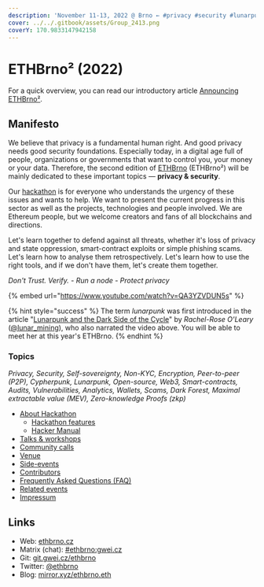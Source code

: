 ```yaml
---
description: 'November 11-13, 2022 @ Brno ← #privacy #security #lunarpunk hackathon'
cover: ../../.gitbook/assets/Group_2413.png
coverY: 170.9833147942158
---
```


# ETHBrno² (2022)

For a quick overview, you can read our introductory article [Announcing ETHBrno²](https://mirror.xyz/ethbrno.eth/6BH9cUVuD85hy5O0L5cOOOE7niSA9Yo5eWsXVzKOlO4).

## Manifesto

We believe that privacy is a fundamental human right. And good privacy needs good security foundations. Especially today, in a digital age full of people, organizations or governments that want to control you, your money or your data. Therefore, the second edition of [ETHBrno](../../) (ETHBrno²) will be mainly dedicated to these important topics ― **privacy & security**.

Our [hackathon](hackathon/) is for everyone who understands the urgency of these issues and wants to help. We want to present the current progress in this sector as well as the projects, technologies and people involved. We are Ethereum people, but we welcome creators and fans of all blockchains and directions.

Let's learn together to defend against all threats, whether it's loss of privacy and state oppression, smart-contract exploits or simple phishing scams. Let's learn how to analyse them retrospectively. Let's learn how to use the right tools, and if we don't have them, let's create them together.

_Don't Trust. Verify. - Run a node - Protect privacy_

{% embed url="https://www.youtube.com/watch?v=QA3YZVDUN5s" %}

{% hint style="success" %}
The term _lunarpunk_ was first introduced in the article "[Lunarpunk and the Dark Side of the Cycle](https://www.egirlcapital.com/writings/107533289)" by _Rachel-Rose O'Leary_ ([@lunar\_mining](https://twitter.com/lunar\_mining)), who also narrated the video above. You will be able to meet her at this year's ETHBrno.
{% endhint %}

### Topics

_Privacy, Security, Self-sovereignty, Non-KYC, Encryption, Peer-to-peer (P2P), Cypherpunk, Lunarpunk, Open-source, Web3, Smart-contracts, Audits, Vulnerabilities, Analytics, Wallets, Scams, Dark Forest, Maximal extractable value (MEV), Zero-knowledge Proofs (zkp)_

* [About Hackathon](hackathon/)
  * [Hackathon features](hackathon/hackathon-features.md)
  * [Hacker Manual](hackathon/hacker-manual-wip.md)
* [Talks & workshops](talks-and-workshops.md)
* [Community calls](community-calls.md)
* [Venue](venues.md)
* [Side-events](side-events.md)
* [Contributors](contributors/)
* [Frequently Asked Questions (FAQ)](faq.md)
* [Related events](related-events.md)
* [Impressum](impressum.md)

## Links

* Web: [ethbrno.cz](https://ethbrno.cz)
* Matrix (chat): [#ethbrno:gwei.cz](https://matrix.to/#/#ethbrno:gwei.cz)
* Git: [git.gwei.cz/ethbrno](https://git.gwei.cz/ethbrno)
* Twitter: [@ethbrno](https://twitter.com/ethbrno)
* Blog: [mirror.xyz/ethbrno.eth](https://mirror.xyz/ethbrno.eth)

